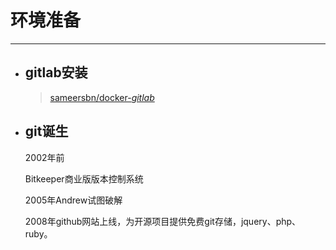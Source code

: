 # 环境准备

---

* ## gitlab安装

  > [sameersbn\/docker-](https://github.com/sameersbn/docker-gitlab)[_gitlab_](https://github.com/sameersbn/docker-gitlab)


* ## git诞生

  2002年前

  Bitkeeper商业版版本控制系统

  2005年Andrew试图破解

  2008年github网站上线，为开源项目提供免费git存储，jquery、php、ruby。


